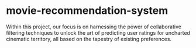 # movie-recommendation-system
Within this project, our focus is on harnessing the power of collaborative filtering techniques to unlock the art of predicting user ratings for uncharted cinematic territory, all based on the tapestry of existing preferences.
